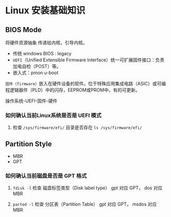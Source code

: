 # Linux 安装基础知识


## BIOS Mode

将硬件资源抽象 传递给内核，引导内核。

- 传统 windows BIOS : legacy
- `UEFI`（Unified Extensible Firmware Interface）统一可扩展固件接口：负责加电自检（POST）等。
- 嵌入式：pmon u-boot

`固件（firmware）`嵌入在硬件设备的软件。位于特殊应用集成电路（ASIC）或可编程逻辑器件（PLD）中的闪存，EEPROM或PROM中，有的可更新。

操作系统-UEFI-固件-硬件
### 如何确认当前Linux系统是否是 UEFI 模式

1. 检查 `/sys/firmware/efi/` 目录是否存在 `ls /sys/firmware/efi/`

## Partition Style

- MBR
- GPT

### 如何确认当前磁盘是否是 GPT 格式

1. `fdisk -l` 检查 磁盘标签类型（Disk label type） gpt 对应 GPT， dos 对应 MBR

2. `parted -l` 检查 分区表（Partition Table） gpt 对应 GPT， msdos 对应 MBR


